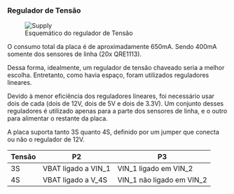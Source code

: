 ### Regulador de Tensão

<figure>
    <img src="images/raijin/supply.png" alt="Supply">
    <figcaption>Esquemático do regulador de Tensão</figcaption>
</figure>

O consumo total da placa é de aproximadamente 650mA. Sendo 400mA somente dos sensores de linha (20x QRE1113).

Dessa forma, idealmente, um regulador de tensão chaveado seria a melhor escolha. Entretanto, como havia espaço, foram utilizados reguladores lineares.

Devido à menor eficiência dos reguladores lineares, foi necessário usar dois de cada (dois de 12V, dois de 5V e dois de 3.3V). Um conjunto desses reguladores é utilizado apenas para a parte dos sensores de linha, e o outro para alimentar o restante da placa.

A placa suporta tanto 3S quanto 4S, definido por um jumper que conecta ou não o regulador de 12V.

| Tensão | P2                  | P3                        |
| ------ | ------------------- | ------------------------- |
| 3S     | VBAT ligado a VIN_1 | VIN_1 ligado em VIN_2     |
| 4S     | VBAT ligado a V_4S  | VIN_1 não ligado em VIN_2 |

